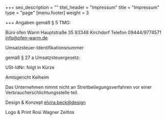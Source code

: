 +++
seo_description = ""
titel_header = "Impressum"
title = "Impressum"
type = "page"
[menu.footer]
weight = 3

+++
Angaben gemäß § 5 TMG:

Büro ofen Warm 
Hauptstraße 35
93348 Kirchdorf
Telefon 09444/9774571
info@ofen-warm.de

Umsatzsteuer-Identifikationsnummer

gemäß § 27 a Umsatzsteuergesetz:

USt-IdNr: folgt in Kürze

Amtsgericht Kelheim

Das Unternehmen nimmt nicht an Streitbeilegungsverfahren vor einer Verbraucherschlichtungsstelle teil.

Design & Konzept 
[elvira.beck@design](http://elvirabeck-design.de)

Logo & Print
Rosi Wagner Zeitlos